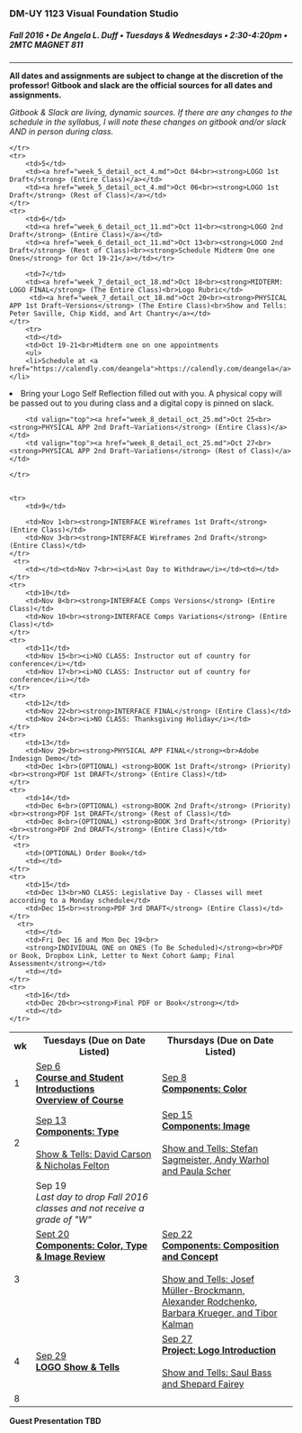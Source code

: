 ### DM-UY 1123 Visual Foundation Studio
##### Fall 2016 • De Angela L. Duff • Tuesdays & Wednesdays • 2:30-4:20pm • 2MTC MAGNET 811 

---

**All dates and assignments are subject to change at the discretion of the professor! Gitbook and slack are the official sources for all dates and assignments.**

*Gitbook & Slack are living, dynamic sources. If there are any changes to the schedule in the syllabus, I will note these changes on gitbook and/or slack AND in person during class.*
<table>
    <tr>
        <th width="4%">wk</th>
        <th width="48%">Tuesdays (Due on Date Listed)</th>
        <th width="48%">Thursdays (Due on Date Listed)</th>
    </tr>
    <tr>
        <td>1</td>
        <td><a href="week_1_detail_sep_6.md">Sep 6<br><strong>Course and Student Introductions<br>Overview of Course</strong></a></td>
        <td><a href="week_1_detail_sep_6.md">Sep 8<br><strong>Components: Color</strong></a></td>
    </tr>
    <tr>
        <td>2</td>    
        <td><a href="week_2_detail_sep_13.md">Sep 13<br><strong>Components: Type</strong><br><br>Show &amp; Tells: David Carson &amp; Nicholas Felton</a></td>
        <td valign="top"><a href="week_2_detail_sep_13.md">Sep 15<br><strong>Components: Image</strong><br><br>Show and Tells: Stefan Sagmeister, Andy Warhol and Paula Scher</a></td>
    </tr>
    <tr>
        <td><td>Sep 19<br><i>Last day to drop Fall 2016 classes and not receive a grade of "W"</i></td><td></td>
    </tr
    <tr>
        <td>3</td> 
        <td valign="top"><a href="week_3_detail_sep_20.md">Sept 20<br><strong>Components: Color, Type &amp; Image Review</strong></a></td>
        <td valign="top"><a href="week_3_detail_sep_20.md">Sep 22<br><strong>Components: Composition and Concept</strong><br><br>Show and Tells: Josef Müller-Brockmann, Alexander Rodchenko, Barbara Krueger, and Tibor Kalman</a></td>
    </tr>
    <tr>
        <td>4</td>
        <td><a href="week_4_detail_sep_27.md">Sep 29<br><strong>LOGO Show & Tells</strong></a></td>
        <td valign="top"><a href="week_4_detail_sep_27.md">Sep 27<br><strong>Project: Logo Introduction</strong><br><br>Show and Tells: Saul Bass and Shepard Fairey</a></td>
        
    </tr>
    <tr>
        <td>5</td>
        <td><a href="week_5_detail_oct_4.md">Oct 04<br><strong>LOGO 1st Draft</strong> (Entire Class)</a></td>
        <td><a href="week_5_detail_oct_4.md">Oct 06<br><strong>LOGO 1st Draft</strong> (Rest of Class)</a></td>
    </tr>
    <tr>
        <td>6</td>    
        <td><a href="week_6_detail_oct_11.md">Oct 11<br><strong>LOGO 2nd Draft</strong> (Entire Class)</a></td>
        <td><a href="week_6_detail_oct_11.md">Oct 13<br><strong>LOGO 2nd Draft</strong> (Rest of Class)<br><strong>Schedule Midterm One one Ones</strong> for Oct 19-21</a></td></tr>

        <td>7</td>     
        <td><a href="week_7_detail_oct_18.md">Oct 18<br><strong>MIDTERM: LOGO FINAL</strong> (The Entire Class)<br>Logo Rubric</td>
         <td><a href="week_7_detail_oct_18.md">Oct 20<br><strong>PHYSICAL APP 1st Draft–Versions</strong> (The Entire Class)<br>Show and Tells: Peter Saville, Chip Kidd, and Art Chantry</a></td>
    </tr>
        <tr>  
        <td></td>     
        <td>Oct 19-21<br>Midterm one on one appointments 
        <ul>
        <li>Schedule at <a href="https://calendly.com/deangela">https://calendly.com/deangela</a></li>
<li>Bring your Logo Self Reflection filled out with you. A physical copy will be passed out to you during class and a digital copy is pinned on slack.</li>
</ul></td>
<td></td>
    </tr>
<tr>  
    <tr>
        <td>8</td>     
       
        <td valign="top"><a href="week_8_detail_oct_25.md">Oct 25<br><strong>PHYSICAL APP 2nd Draft–Variations</strong> (Entire Class)</a></td>
        <td valign="top"><a href="week_8_detail_oct_25.md">Oct 27<br><strong>PHYSICAL APP 2nd Draft–Variations</strong> (Rest of Class)</a></td>
        
    </tr>
    

    <tr>
        <td>9</td>      
        
        <td>Nov 1<br><strong>INTERFACE Wireframes 1st Draft</strong> (Entire Class)</td>
        <td>Nov 3<br><strong>INTERFACE Wireframes 2nd Draft</strong> (Entire Class)</td>
    </tr>
     <tr>
        <td></td><td>Nov 7<br><i>Last Day to Withdraw</i></td><td></td>
    </tr>
    <tr>
        <td>10</td>     
        <td>Nov 8<br><strong>INTERFACE Comps Versions</strong> (Entire Class)</td>
        <td>Nov 10<br><strong>INTERFACE Comps Variations</strong> (Entire Class)</td>
    </tr>
    <tr>
        <td>11</td>   
        <td>Nov 15<br><i>NO CLASS: Instructor out of country for conference</i></td>
        <td>Nov 17<br><i>NO CLASS: Instructor out of country for conference</ii></td>
    </tr>
    <tr>
        <td>12</td>   
        <td>Nov 22<br><strong>INTERFACE FINAL</strong> (Entire Class)</td>
        <td>Nov 24<br><i>NO CLASS: Thanksgiving Holiday</i></td>
    </tr>
    <tr>
        <td>13</td>  
        <td>Nov 29<br><strong>PHYSICAL APP FINAL</strong><br>Adobe Indesign Demo</td>
        <td>Dec 1<br>(OPTIONAL) <strong>BOOK 1st Draft</strong> (Priority)<br><strong>PDF 1st DRAFT</strong> (Entire Class)</td>
    </tr>
    <tr>
        <td>14</td>    
        <td>Dec 6<br>(OPTIONAL) <strong>BOOK 2nd Draft</strong> (Priority)<br><strong>PDF 1st DRAFT</strong> (Rest of Class)</td>
        <td>Dec 8<br>(OPTIONAL) <strong>BOOK 3rd Draft</strong> (Priority)<br><strong>PDF 2nd DRAFT</strong> (Entire Class)</td>
    </tr>
     <tr>  
        <td>(OPTIONAL) Order Book</td>  
        <td></td>
    </tr>
    <tr>
        <td>15</td>     
        <td>Dec 13<br>NO CLASS: Legislative Day - Classes will meet according to a Monday schedule</td>  
        <td>Dec 15<br><strong>PDF 3rd DRAFT</strong> (Entire Class)</td>
    </tr>
      <tr>  
        <td></td>  
        <td>Fri Dec 16 and Mon Dec 19<br>
        <strong>INDIVIDUAL ONE on ONES (To Be Scheduled)</strong><br>PDF or Book, Dropbox Link, Letter to Next Cohort &amp; Final Assessment</strong></td>
        <td></td>
    </tr>
    <tr>
        <td>16</td>
        <td>Dec 20<br><strong>Final PDF or Book</strong></td>
        <td></td>
    </tr>
</table>

**Guest Presentation TBD**

